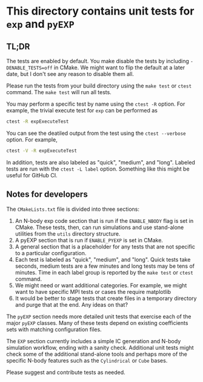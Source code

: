 # This directory contains unit tests for `exp` and `pyEXP`

## TL;DR

The tests are enabled by default.  You make disable the tests by
including `-DENABLE_TESTS=off` in CMake.  We might want to flip the
default at a later date, but I don't see any reason to disable them
all.

Please run the tests from your build directory using the `make test`
or `ctest` command.  The `make test` will run all tests.

You may perform a specific test by name using the `ctest -R` option.
For example, the trivial execute test for `exp` can be performed as

```bash
ctest -R expExecuteTest
```

You can see the deatiled output from the test using the `ctest
--verbose` option.  For example,

```bash
ctest -V -R expExecuteTest
```

In addition, tests are also labeled as "quick", "medium", and "long".
Labeled tests are run with the `ctest -L label` option.  Something
like this might be useful for GitHub CI.

## Notes for developers

The `CMakeLists.txt` file is divided into three sections:
1. An N-body exp code section that is run if the `ENABLE_NBODY` flag is
   	set in CMake.  These tests, then, can run simulations and use
	stand-alone utilities from the `utils` directory structure.
2. A pyEXP section that is run if `ENABLE_PYEXP` is set in CMake.
3. A general section that is a placeholder for any tests that are not
   specific to a particular configuration.
4. Each test is labeled as "quick", "medium", and "long".  Quick tests
   take seconds, medium tests are a few minutes and long tests may be
   tens of minutes.  Time in each label group is reported by the `make
   test` or `ctest` command.
5. We might need or want additional categories.  For example, we might
   want to have specific MPI tests or cases the require matplotlib
6. It would be better to stage tests that create files in a temporary
   directory and purge that at the end.  Any ideas on that?

The `pyEXP` section needs more detailed unit tests that exercise each
of the major `pyEXP` classes.  Many of these tests depend on existing
coefficients sets with matching configuration files.

The `EXP` section currently includes a simple IC generation and N-body
simulation workflow, ending with a sanity check.  Additional unit
tests might check some of the additional stand-alone tools and perhaps
more of the specific N-body features such as the `Cylindrical` or
`Cube` bases.

Please suggest and contribute tests as needed.
